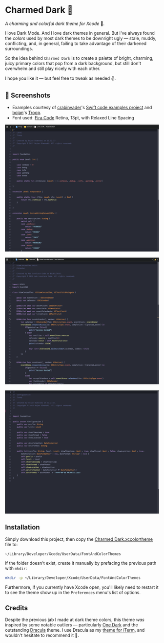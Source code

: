 # Charmed Dark 🎨

_A charming and colorful dark theme for Xcode_ 🌈.

I love Dark Mode. And I love dark themes in general. But I've always found the _colors_ used by most dark themes to be downright ugly &mdash; stale, muddy, conflicting, and, in general, failing to take advantage of their darkened surroundings.

So the idea behind `Charmed Dark` is to create a palette of bright, charming, juicy primary colors that pop from a dark background, but still don't overwhelm and still play nicely with each other.

I hope you like it &mdash; but feel free to tweak as needed ✌️.

## 📸 Screenshots

- Examples courtesy of [crabinvader](https://github.com/crabinvader)'s [Swift code examples project](https://github.com/crabinvader/Swift.git) and [bojan](https://github.com/bojan)'s [Troop](https://github.com/bojan/Troop).
- Font used: [Fira Code](https://github.com/tonsky/FiraCode) Retina, 13pt, with Relaxed Line Spacing


<div style="text-align: center;">
  <img src="./screenshots/screenshot-1.png" width="968"/>
  <br/>
  <br/>
  <img src="./screenshots/screenshot-2.png" width="968"/>
  <br/>
  <br/>
  <img src="./screenshots/screenshot-3.png" width="968"/>
</div>


## Installation

Simply download this project, then copy the [Charmed Dark.xccolortheme](./Charmed%20Dark.xccolortheme) file to:

```sh
~/Library/Developer/Xcode/UserData/FontAndColorThemes
```

If the folder doesn't exist, create it manually by prefacing the previous path with `mkdir`:

```sh
mkdir -p ~/Library/Developer/Xcode/UserData/FontAndColorThemes
```

Furthermore, if you currently have Xcode open, you'll likely need to restart it to see the theme show up in the `Preferences` menu's list of options.


## Credits

Despite the previous jab I made at dark theme colors, this theme _was_ inspired by some notable outliers &mdash; particularly [One Dark](https://github.com/bojan/xcode-one-dark) and the outstanding [Dracula](https://github.com/dracula/dracula-theme/blob/master/README.md) theme. I use Dracula as my [theme for iTerm](https://draculatheme.com/iterm/), and wouldn't hesitate to recommend it 🧛‍.

